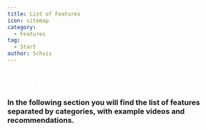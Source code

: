 ```yaml
---
title: List of Features
icon: sitemap
category:
  - Features
tag:
  - Start
author: Schvis
---
```


## <span style='color:white;'>List of Features</span>

### In the following section you will find the list of features separated by categories, with example videos and recommendations.


